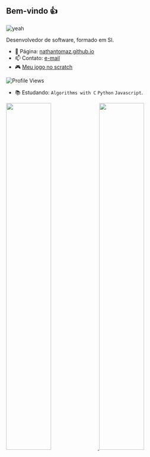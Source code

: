 ## Bem-vindo 👍

<!--![yeah](https://66.media.tumblr.com/8aeb380e7f043b02d5f7cb9af1d5aa05/tumblr_ovyvzs2Pr61w4o2q9o1_540.gif) -->
![yeah](https://66.media.tumblr.com/2176b3401f37ebbba797694cdd43a4e7/tumblr_nsx1e3tQH01qcbjtzo1_640.gif)


Desenvolvedor de software, formado em SI.

- 🔗 Página: [nathantomaz.github.io](https://nathantomaz.github.io/)
- 📫 Contato: [e-mail](mailto:nathan.tomaz01@gmail.com)
- 🎮 [Meu jogo no scratch](https://scratch.mit.edu/projects/668776680)

![Profile Views](https://komarev.com/ghpvc/?username=NathanTomaz&color=blueviolet)


- 📚 Estudando: `Algorithms with C` `Python` `Javascript`.

<div style="display: inline_block">
  <a href="https://github.com/NathanTomaz">
  <img width="49%" src="https://github-readme-stats.vercel.app/api?username=NathanTomaz&show_icons=true&theme=tokyonight&hide_border=true&include_all_commits=true&count_private=true"/>
  <img width="49%" src="https://github-readme-streak-stats.herokuapp.com?user=NathanTomaz&theme=tokyonight&hide_border=true" width = 400>
</div>

<!--
**NathanTomaz/NathanTomaz** is a ✨ _special_ ✨ repository because its `README.md` (this file) appears on your GitHub profile.

Here are some ideas to get you started:

- 🔭 I’m currently working on ...
- 🌱 I’m currently learning ...
- 👯 I’m looking to collaborate on ...
- 🤔 I’m looking for help with ...
- 💬 Ask me about ...
- 📫 How to reach me: ...
- 😄 Pronouns: ...
- ⚡ Fun fact: ...
-->
